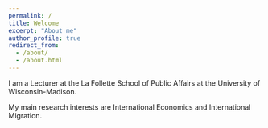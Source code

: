 ```yaml
---
permalink: /
title: Welcome
excerpt: "About me"
author_profile: true
redirect_from:
  - /about/
  - /about.html
---
```


I am a Lecturer at the La Follette School of Public Affairs at the University of Wisconsin-Madison.

My main research interests are International Economics and International Migration.
